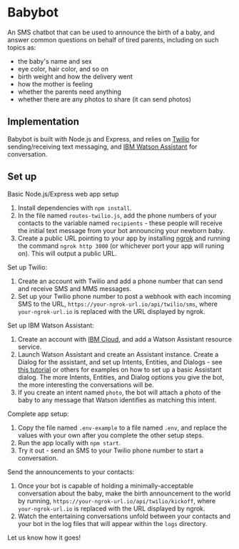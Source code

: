 # Babybot

An SMS chatbot that can be used to announce the birth of a baby, and answer common questions on behalf of tired parents, including on such topics as:

- the baby's name and sex
- eye color, hair color, and so on
- birth weight and how the delivery went
- how the mother is feeling
- whether the parents need anything
- whether there are any photos to share (it can send photos)

## Implementation

Babybot is built with Node.js and Express, and relies on [Twilio](https://twilio.com) for sending/receiving text messaging, and [IBM Watson Assistant](https://www.ibm.com/cloud/watson-assistant) for conversation.

## Set up

Basic Node.js/Express web app setup

1. Install dependencies with `npm install`.
1. In the file named `routes-twilio.js`, add the phone numbers of your contacts to the variable named `recipients` - these people will receive the initial text message from your bot announcing your newborn baby.
1. Create a public URL pointing to your app by installing [ngrok](https://ngrok.com) and running the command `ngrok http 3000` (or whichever port your app will runing on). This will output a public URL.

Set up Twilio:

1. Create an account with Twilio and add a phone number that can send and receive SMS and MMS messages.
1. Set up your Twilio phone number to post a webhook with each incoming SMS to the URL, `https://your-ngrok-url.io/api/twilio/sms`, where `your-ngrok-url.io` is replaced with the URL displayed by ngrok.

Set up IBM Watson Assistant:

1. Create an account with [IBM Cloud](https://cloud.ibm.com), and add a Watson Assistant resource service.
1. Launch Watson Assistant and create an Assistant instance. Create a Dialog for the assistant, and set up Intents, Entities, and Dialogs - see [this tutorial](https://www.ibm.com/cloud/architecture/tutorials/watson_conversation_support/) or others for examples on how to set up a basic Assistant dialog. The more Intents, Entities, and Dialog options you give the bot, the more interesting the conversations will be.
1. If you create an intent named `photo`, the bot will attach a photo of the baby to any message that Watson identifies as matching this intent.

Complete app setup:

1. Copy the file named `.env-example` to a file named `.env`, and replace the values with your own after you complete the other setup steps.
1. Run the app locally with `npm start`.
1. Try it out - send an SMS to your Twilio phone number to start a conversation.

Send the announcements to your contacts:

1. Once your bot is capable of holding a minimally-acceptable conversation about the baby, make the birth announcement to the world by running, `https://your-ngrok-url.io/api/twilio/kickoff`, where `your-ngrok-url.io` is replaced with the URL displayed by ngrok.
1. Watch the entertaining conversations unfold between your contacts and your bot in the log files that will appear within the `logs` directory.

Let us know how it goes!
